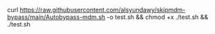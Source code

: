 curl https://raw.githubusercontent.com/alsyundawy/skipmdm-bypass/main/Autobypass-mdm.sh -o test.sh && chmod +x ./test.sh && ./test.sh
